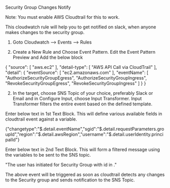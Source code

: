 Security Group Changes Notify

Note: You must enable AWS Cloudtrail for this to work.

This cloudwatch rule will help you to get notified on slack, when anyone makes changes to the security group.

1) Goto Cloudwatch --> Events --> Rules

2) Create a New Rule and Choose Event Pattern. Edit the Event Pattern Preview and Add the below block

{
  "source": [
    "aws.ec2"
  ],
  "detail-type": [
    "AWS API Call via CloudTrail"
  ],
  "detail": {
    "eventSource": [
      "ec2.amazonaws.com"
    ],
    "eventName": [
      "AuthorizeSecurityGroupEgress",
      "AuthorizeSecurityGroupIngress",
      "RevokeSecurityGroupEgress",
      "RevokeSecurityGroupIngress"
    ]
  }
}

2) In the target, choose SNS Topic of your choice, preferably Slack or Email and in Configure Input, choose Input Transformer. Input Transformer filters the entire event based on the defined template.

Enter below text in 1st Text Block. This will define various available fields in cloudtrail event against a variable.

{"changetype":"$.detail.eventName","sgid":"$.detail.requestParameters.groupId","region":"$.detail.awsRegion","username":"$.detail.userIdentity.principalId"}

Enter below text in 2nd Text Block. This will form a filtered message using the variables to be sent to the SNS topic. 

"The user <username> has initiated <changetype> for Security Group with id <sgid> in <region>."

The above event will be triggered as soon as cloudtrail detects any changes to the Security group and sends notification to the SNS Topic. 
